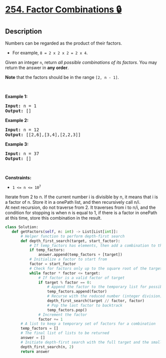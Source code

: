 # [254. Factor Combinations 🔒](https://leetcode.com/problems/factor-combinations)


## Description

<!-- description:start -->

<p>Numbers can be regarded as the product of their factors.</p>

<ul>
	<li>For example, <code>8 = 2 x 2 x 2 = 2 x 4</code>.</li>
</ul>

<p>Given an integer <code>n</code>, return <em>all possible combinations of its factors</em>. You may return the answer in <strong>any order</strong>.</p>

<p><strong>Note</strong> that the factors should be in the range <code>[2, n - 1]</code>.</p>

<p>&nbsp;</p>
<p><strong class="example">Example 1:</strong></p>

<pre>
<strong>Input:</strong> n = 1
<strong>Output:</strong> []
</pre>

<p><strong class="example">Example 2:</strong></p>

<pre>
<strong>Input:</strong> n = 12
<strong>Output:</strong> [[2,6],[3,4],[2,2,3]]
</pre>

<p><strong class="example">Example 3:</strong></p>

<pre>
<strong>Input:</strong> n = 37
<strong>Output:</strong> []
</pre>

<p>&nbsp;</p>
<p><strong>Constraints:</strong></p>

<ul>
	<li><code>1 &lt;= n &lt;= 10<sup>7</sup></code></li>
</ul>

Iterate from 2 to n. If the current number i is divisible by n, it means that i is a factor of n. Store it in a onePath list, and then recursively call n/i.  
At next recursion, do not traverse from 2. It traverses from i to n/i, and the condition for stopping is when n is equal to 1, if there is a factor in onePath at this time, store this combination in the result.  

```python
class Solution:
   def getFactors(self, n: int) -> List[List[int]]:
       # Helper function to perform depth-first search
       def depth_first_search(target, start_factor):
           # If temp_factors has elements, then add a combination to the answer
           if temp_factors:
               answer.append(temp_factors + [target])
           # Initialize a factor to start from
           factor = start_factor
           # Check for factors only up to the square root of the target
           while factor * factor <= target:
               # If factor is a valid factor of target
               if target % factor == 0:
                   # Append the factor to the temporary list for possible answer
                   temp_factors.append(factor)
                   # Recurse with the reduced number (integer division)
                   depth_first_search(target // factor, factor)
                   # Pop the last factor to backtrack
                   temp_factors.pop()
               # Increment the factor
               factor += 1
       # A list to keep a temporary set of factors for a combination
       temp_factors = []
       # The final list of lists to be returned
       answer = []
       # Initiate depth-first search with the full target and the smallest factor
       depth_first_search(n, 2)
       return answer
```

